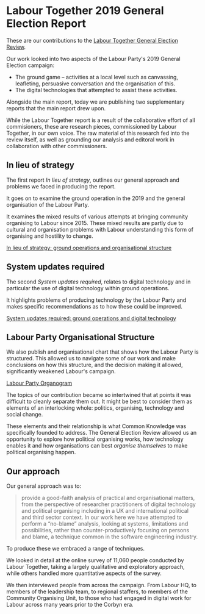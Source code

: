 # Labour Together 2019 General Election Report

These are our contributions to the [Labour Together General Election Review](https://electionreview.labourtogether.uk/).

Our work looked into two aspects of the Labour Party's 2019 General Election campaign:

- The ground game – activities at a local level such as canvassing, leafleting, persuasive conversation and the organisation of this.
- The digital technologies that attempted to assist these activities.

Alongside the main report, today we are publishing two supplementary reports that the main report drew upon.

While the Labour Together report is a result of the collaborative effort of all commisioners, these are research pieces, commissioned by Labour Together, in our own voice. The raw material of this research fed into the review itself, as well as grounding our analysis and editoral work in collaboration with other commissioners.

## In lieu of strategy

The first report _In lieu of strategy_, outlines our general approach and problems we faced in producing the report.

It goes on to examine the ground operation in the 2019 and the general organisation of the Labour Party.

It examines the mixed results of various attempts at bringing community organising to Labour since 2015. These mixed results are partly due to cultural and organisation problems with Labour understanding this form of organising and hostility to change.

[In lieu of strategy: ground operations and organisational structure](in-lieu-of-strategy.md)

## System updates required

The second _System updates required_, relates to digital technology and in particular the use of digital technology within ground operations.

It highlights problems of producing technology by the Labour Party and makes specific recommendations as to how these could be improved.

[System updates required: ground operations and digital technology](system-updates-required.md)

## Labour Party Organisational Structure

We also publish and organisational chart that shows how the Labour Party is structured. This allowed us to navigate some of our work and make conclusions on how this structure, and the decision making it allowed, significantly weakened Labour's campaign.

<a href="https://whimsical.com/M8tVcVzqDWX1GEZLpKxsVV#VsSo8s35UryBjXUEZpKiAM">Labour Party Organogram</a>

The topics of our contribution became so intertwined that at points it was difficult to cleanly separate them out. It might be best to consider them as elements of an interlocking whole: politics, organising, technology and social change.

These elements and their relationship is what Common Knowledge was specifically founded to address. The General Election Review allowed us an opportunity to explore how political organising works, how technology enables it and how organisations can best _organise themselves_ to make political organising happen.

## Our approach

Our general approach was to:

> provide a good-faith analysis of practical and organisational matters, from the perspective of researcher practitioners of digital technology and political organising including in a UK and international political and third sector context. In our work here we have attempted to perform a “no-blame” analysis, looking at systems, limitations and possibilities, rather than counter-productively focusing on persons and blame, a technique common in the software engineering industry.

To produce these we embraced a range of techniques.

We looked in detail at the online survey of 11,060 people conducted by Labour Together, taking a largely qualitative and exploratory approach, while others handled more quantitative aspects of the survey.

We then interviewed people from across the campaign. From Labour HQ, to members of the leadership team, to regional staffers, to members of the Community Organising Unit, to those who had engaged in digital work for Labour across many years prior to the Corbyn era.
